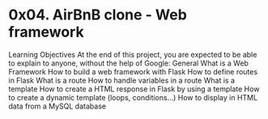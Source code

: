 # 0x04. AirBnB clone - Web framework
Learning Objectives
At the end of this project, you are expected to be able to explain to anyone, without the help of Google:
General
What is a Web Framework
How to build a web framework with Flask
How to define routes in Flask
What is a route
How to handle variables in a route
What is a template
How to create a HTML response in Flask by using a template
How to create a dynamic template (loops, conditions…)
How to display in HTML data from a MySQL database

